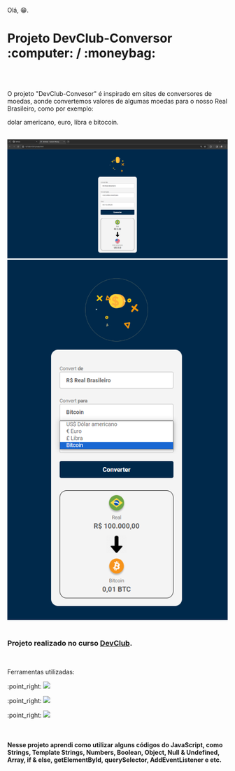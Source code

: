 Olá, :grin:.

<h1>Projeto <b>DevClub</b>-Conversor :computer: / :moneybag:</h1>
<br>
<br>
<p>O projeto "DevClub-Convesor" é inspirado em sites de conversores de moedas, aonde convertemos valores de algumas moedas para o nosso Real Brasileiro, como por exemplo:</p>
<p> dolar americano, euro, libra e bitocoin. </p>
<br>
<img src="https://raw.githubusercontent.com/Williancosta98/DEVCLUB-CONVERSOR/79572144fa3f35ceae9438a0a091b8768d5ff149/assets/IMG%201.PNG" alt="currency-converter">
<img src="https://raw.githubusercontent.com/Williancosta98/DEVCLUB-CONVERSOR/79572144fa3f35ceae9438a0a091b8768d5ff149/assets/IMG%202.png" alt="currency-converter">
<br>
<br>
<h3>Projeto realizado no curso <a href="https://aulas.devclub.com.br/courses">DevClub</a>.</h3>
<br>
<p>Ferramentas utilizadas:</p>
<p>:point_right: <img src="https://img.shields.io/badge/HTML5-E34F26?style=for-the-badge&logo=html5&logoColor=white"></p>
<p>:point_right: <img src="https://img.shields.io/badge/CSS3-1572B6?style=for-the-badge&logo=css3&logoColor=white"></p>
<p>:point_right: <img src="https://img.shields.io/badge/JavaScript-F7DF1E?style=for-the-badge&logo=javascript&logoColor=black"></p>
<br>
<h4>Nesse projeto aprendi como utilizar alguns códigos do JavaScript, como Strings, Template Strings, Numbers, Boolean, Object, Null & Undefined, Array, if & else, getElementById, querySelector, AddEventListener e etc. </h4>






